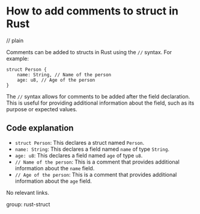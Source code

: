 # How to add comments to struct in Rust
// plain

Comments can be added to structs in Rust using the `//` syntax. For example:

```
struct Person {
    name: String, // Name of the person
    age: u8, // Age of the person
}
```

The `//` syntax allows for comments to be added after the field declaration. This is useful for providing additional information about the field, such as its purpose or expected values.

## Code explanation


- `struct Person`: This declares a struct named `Person`.
- `name: String`: This declares a field named `name` of type `String`.
- `age: u8`: This declares a field named `age` of type `u8`.
- `// Name of the person`: This is a comment that provides additional information about the `name` field.
- `// Age of the person`: This is a comment that provides additional information about the `age` field.

No relevant links.

group: rust-struct